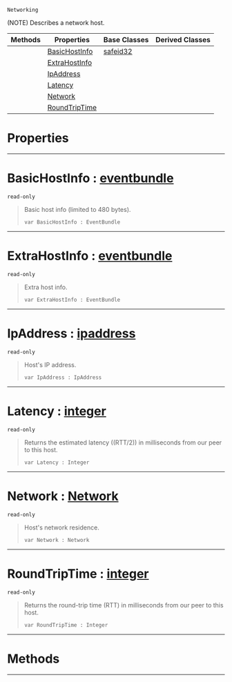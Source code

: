  `Networking`

(NOTE) Describes a network host.

|Methods|Properties|Base Classes|Derived Classes|
|---|---|---|---|
| |[BasicHostInfo](nethost.md#basichostinfo-zilch-engin)|[safeid32](safeid32.md)| |
| |[ExtraHostInfo](nethost.md#extrahostinfo-zilch-engin)| | |
| |[IpAddress](nethost.md#ipaddress-zilch-engine-do)| | |
| |[Latency](nethost.md#latency-zilch-engine-docu)| | |
| |[Network](nethost.md#network-zilch-engine-docu)| | |
| |[RoundTripTime](nethost.md#roundtriptime-zilch-engin)| | |


 #  Properties


---  
 #  BasicHostInfo : [eventbundle](eventbundle.md)

 `read-only`

> Basic host info (limited to 480 bytes).
> ```TS:Nada
> var BasicHostInfo : EventBundle


---  
 #  ExtraHostInfo : [eventbundle](eventbundle.md)

 `read-only`

> Extra host info.
> ```TS:Nada
> var ExtraHostInfo : EventBundle


---  
 #  IpAddress : [ipaddress](ipaddress.md)

 `read-only`

> Host's IP address.
> ```TS:Nada
> var IpAddress : IpAddress


---  
 #  Latency : [integer](../nada_base_types/integer.md)

 `read-only`

> Returns the estimated latency ((RTT/2)) in milliseconds from our peer to this host.
> ```TS:Nada
> var Latency : Integer


---  
 #  Network : [Network](../enum_reference.md#network)

 `read-only`

> Host's network residence.
> ```TS:Nada
> var Network : Network


---  
 #  RoundTripTime : [integer](../nada_base_types/integer.md)

 `read-only`

> Returns the round-trip time (RTT) in milliseconds from our peer to this host.
> ```TS:Nada
> var RoundTripTime : Integer


---  
 #  Methods


---  
 

 